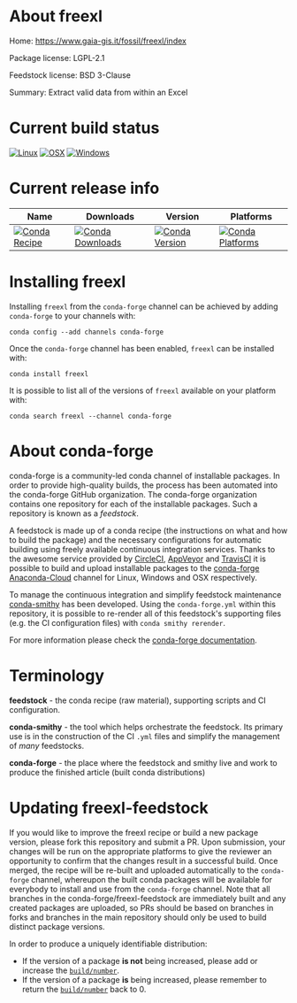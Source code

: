 About freexl
============

Home: https://www.gaia-gis.it/fossil/freexl/index

Package license: LGPL-2.1

Feedstock license: BSD 3-Clause

Summary: Extract valid data from within an Excel



Current build status
====================

[![Linux](https://img.shields.io/circleci/project/github/conda-forge/freexl-feedstock/master.svg?label=Linux)](https://circleci.com/gh/conda-forge/freexl-feedstock)
[![OSX](https://img.shields.io/travis/conda-forge/freexl-feedstock/master.svg?label=macOS)](https://travis-ci.org/conda-forge/freexl-feedstock)
[![Windows](https://img.shields.io/appveyor/ci/conda-forge/freexl-feedstock/master.svg?label=Windows)](https://ci.appveyor.com/project/conda-forge/freexl-feedstock/branch/master)

Current release info
====================

| Name | Downloads | Version | Platforms |
| --- | --- | --- | --- |
| [![Conda Recipe](https://img.shields.io/badge/recipe-freexl-green.svg)](https://anaconda.org/conda-forge/freexl) | [![Conda Downloads](https://img.shields.io/conda/dn/conda-forge/freexl.svg)](https://anaconda.org/conda-forge/freexl) | [![Conda Version](https://img.shields.io/conda/vn/conda-forge/freexl.svg)](https://anaconda.org/conda-forge/freexl) | [![Conda Platforms](https://img.shields.io/conda/pn/conda-forge/freexl.svg)](https://anaconda.org/conda-forge/freexl) |

Installing freexl
=================

Installing `freexl` from the `conda-forge` channel can be achieved by adding `conda-forge` to your channels with:

```
conda config --add channels conda-forge
```

Once the `conda-forge` channel has been enabled, `freexl` can be installed with:

```
conda install freexl
```

It is possible to list all of the versions of `freexl` available on your platform with:

```
conda search freexl --channel conda-forge
```


About conda-forge
=================

conda-forge is a community-led conda channel of installable packages.
In order to provide high-quality builds, the process has been automated into the
conda-forge GitHub organization. The conda-forge organization contains one repository
for each of the installable packages. Such a repository is known as a *feedstock*.

A feedstock is made up of a conda recipe (the instructions on what and how to build
the package) and the necessary configurations for automatic building using freely
available continuous integration services. Thanks to the awesome service provided by
[CircleCI](https://circleci.com/), [AppVeyor](https://www.appveyor.com/)
and [TravisCI](https://travis-ci.org/) it is possible to build and upload installable
packages to the [conda-forge](https://anaconda.org/conda-forge)
[Anaconda-Cloud](https://anaconda.org/) channel for Linux, Windows and OSX respectively.

To manage the continuous integration and simplify feedstock maintenance
[conda-smithy](https://github.com/conda-forge/conda-smithy) has been developed.
Using the ``conda-forge.yml`` within this repository, it is possible to re-render all of
this feedstock's supporting files (e.g. the CI configuration files) with ``conda smithy rerender``.

For more information please check the [conda-forge documentation](https://conda-forge.org/docs/).

Terminology
===========

**feedstock** - the conda recipe (raw material), supporting scripts and CI configuration.

**conda-smithy** - the tool which helps orchestrate the feedstock.
                   Its primary use is in the construction of the CI ``.yml`` files
                   and simplify the management of *many* feedstocks.

**conda-forge** - the place where the feedstock and smithy live and work to
                  produce the finished article (built conda distributions)


Updating freexl-feedstock
=========================

If you would like to improve the freexl recipe or build a new
package version, please fork this repository and submit a PR. Upon submission,
your changes will be run on the appropriate platforms to give the reviewer an
opportunity to confirm that the changes result in a successful build. Once
merged, the recipe will be re-built and uploaded automatically to the
`conda-forge` channel, whereupon the built conda packages will be available for
everybody to install and use from the `conda-forge` channel.
Note that all branches in the conda-forge/freexl-feedstock are
immediately built and any created packages are uploaded, so PRs should be based
on branches in forks and branches in the main repository should only be used to
build distinct package versions.

In order to produce a uniquely identifiable distribution:
 * If the version of a package **is not** being increased, please add or increase
   the [``build/number``](https://conda.io/docs/user-guide/tasks/build-packages/define-metadata.html#build-number-and-string).
 * If the version of a package **is** being increased, please remember to return
   the [``build/number``](https://conda.io/docs/user-guide/tasks/build-packages/define-metadata.html#build-number-and-string)
   back to 0.

<!-- dummy commit to enable rerendering -->

